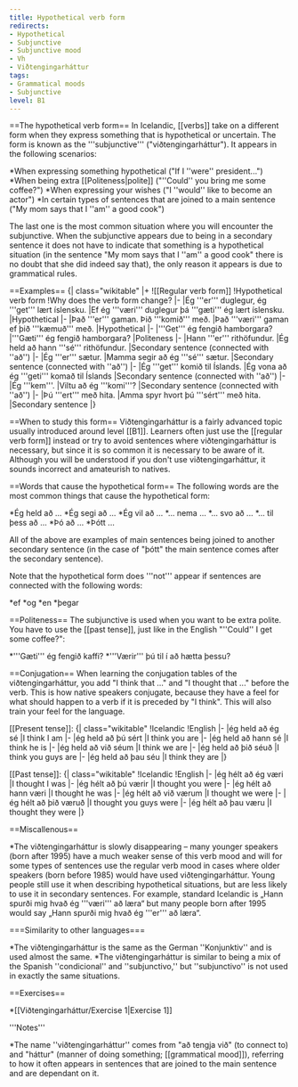 ```yaml
---
title: Hypothetical verb form
redirects:
- Hypothetical
- Subjunctive
- Subjunctive mood
- Vh
- Viðtengingarháttur
tags:
- Grammatical moods
- Subjunctive
level: B1
---
```


==The hypothetical verb form==
In Icelandic, [[verbs]] take on a different form when they express something that is hypothetical or uncertain. The form is known as the '''subjunctive''' ("viðtengingarháttur"). It appears in the following scenarios:

*When expressing something hypothetical ("If I ''were'' president...")
*When being extra [[Politeness|polite]] ("''Could'' you bring me some coffee?")
*When expressing your wishes ("I ''would'' like to become an actor")
*In certain types of sentences that are joined to a main sentence ("My mom says that I ''am'' a good cook")

The last one is the most common situation where you will encounter the subjunctive. When the subjunctive appears due to being in a secondary sentence it does not have to indicate that something is a hypothetical situation (in the sentence "My mom says that I ''am'' a good cook" there is no doubt that she did indeed say that), the only reason it appears is due to grammatical rules.

==Examples==
{| class="wikitable"
|+
![[Regular verb form]]
!Hypothetical verb form
!Why does the verb form change?
|-
|Ég '''er''' duglegur, ég '''get''' lært íslensku.
|Ef ég '''væri''' duglegur þá '''gæti''' ég lært íslensku.
|Hypothetical
|-
|Það '''er''' gaman. Þið '''komið''' með.
|Það '''væri''' gaman ef þið '''kæmuð''' með.
|Hypothetical
|-
|'''Get''' ég fengið hamborgara?
|'''Gæti''' ég fengið hamborgara?
|Politeness
|-
|Hann '''er''' rithöfundur.
|Ég held að hann '''sé''' rithöfundur.
|Secondary sentence (connected with ''að'')
|-
|Ég '''er''' sætur.
|Mamma segir að ég '''sé''' sætur.
|Secondary sentence (connected with ''að'')
|-
|Ég '''get''' komið til Íslands.
|Ég vona að ég '''geti''' komað til Íslands
|Secondary sentence (connected with ''að'')
|-
|Ég '''kem'''.
|Viltu að ég '''komi'''?
|Secondary sentence (connected with ''að'')
|-
|Þú '''ert''' með hita.
|Amma spyr hvort þú '''sért''' með hita.
|Secondary sentence
|}

==When to study this form==
Viðtengingarháttur is a fairly advanced topic usually introduced around level [[B1]]. Learners often just use the [[regular verb form]] instead or try to avoid sentences where viðtengingarháttur is necessary, but since it is so common it is necessary to be aware of it. Although you will be understood if you don't use viðtengingarháttur, it sounds incorrect and amateurish to natives.

==Words that cause the hypothetical form==
The following words are the most common things that cause the hypothetical form:

*Ég held að ...
*Ég segi að ...
*Ég vil að ...
*... nema ...
*... svo að ...
*... til þess að ...
*Þó að ...
*Þótt ...

All of the above are examples of main sentences being joined to another secondary sentence (in the case of "þótt" the main sentence comes after the secondary sentence).

Note that the hypothetical form does '''not''' appear if sentences are connected with the following words:

*ef
*og
*en
*þegar

==Politeness==
The subjunctive is used when you want to be extra polite. You have to use the [[past tense]], just like in the English "''Could'' I get some coffee?":

*'''Gæti''' ég fengið kaffi?
*'''Værir''' þú til í að hætta þessu?

==Conjugation==
When learning the conjugation tables of the viðtengingarháttur, you add "I think that ..." and "I thought that ..." before the verb. This is how native speakers conjugate, because they have a feel for what should happen to a verb if it is preceded by "I think". This will also train your feel for the language.

[[Present tense]]:
{| class="wikitable"
!Icelandic
!English
|-
|ég held að ég sé
|I think I am
|-
|ég held að þú sért
|I think you are
|-
|ég held að hann sé
|I think he is
|-
|ég held að við séum
|I think we are
|-
|ég held að þið séuð
|I think you guys are
|-
|ég held að þau séu
|I think they are
|}

[[Past tense]]:
{| class="wikitable"
!Icelandic
!English
|-
|ég hélt að ég væri
|I thought I was
|-
|ég hélt að þú værir
|I thought you were
|-
|ég hélt að hann væri
|I thought he was
|-
|ég hélt að við værum
|I thought we were
|-
|ég hélt að þið væruð
|I thought you guys were
|-
|ég hélt að þau væru
|I thought they were
|}

==Miscallenous==

*The viðtengingarháttur is slowly disappearing – many younger speakers (born after 1995) have a much weaker sense of this verb mood and will for some types of sentences use the regular verb mood in cases where older speakers (born before 1985) would have used viðtengingarháttur. Young people still use it when describing hypothetical situations, but are less likely to use it in secondary sentences. For example, standard Icelandic is „Hann spurði mig hvað ég '''væri''' að læra“ but many people born after 1995 would say „Hann spurði mig hvað ég '''er''' að læra“.

===Similarity to other languages===

*The viðtengingarháttur is the same as the German ''Konjunktiv'' and is used almost the same.<!-- As mentioned in Hulda 2011 -->
*The viðtengingarháttur is similar to being a mix of the Spanish ''condicional'' and ''subjunctivo,'' but ''subjunctivo'' is not used in exactly the same situations.

==Exercises==

*[[Viðtengingarháttur/Exercise 1|Exercise 1]]
<!-- Hmm. Ég veit ekki hvort ég ___ (að eiga) ___ (að fá) mér pasta eða fisk í kvöldmat. Bæði ___ (að vera) mjög góð en mér ___ (að finnast) fiskur betri, held ég. Já það ___ (að vera) góð hugmynd, ég held að ég ___ (að fá) mér bara fisk. Vonandi ___ (að koma) mamma heim nógu snemma til að ___ (að borða) með mér. Ég vona að litli bróðir minn ___ (að koma) líka. Hann ___ (að vera) svo skemmtilegur. Ég ___ (að eiga) ___ (að leika) við hann meira.

Forseti Indlands ___ (að segjast) ___ (að vera) spenntur fyrir geimfaraáætlun ríkis síns. Hann ___ (að segja) að ríkisstjórn hans ___ (að vera) reiðubúin ___ (að setja) mikinn pening í þessa áætlun og að það ___ (að vera) takmark hans ___ (að gera) Indland að stórveldi.

Ég vissi ekki að þú ___ (að vera) búinn að elda, þess vegna ___ (að búa) ég til mat.

Það þýðir að ég ___ (að hafa) rétt á því að fá ríkisborgararétt. -->

<div class="notes">
'''Notes'''

*The name ''viðtengingarháttur'' comes from "að tengja við" (to connect to) and "háttur" (manner of doing something; [[grammatical mood]]), referring to how it often appears in sentences that are joined to the main sentence and are dependant on it.

<!--'''References'''

<ref>[https://skemman.is/bitstream/1946/7366/2/Lokaritgerd.pdf Notkun viðtengingarháttar í nútímaíslensku]. Hulda Óladóttir, 2011.</ref><ref>Höskuldur Þráinsson, ''Íslensk tunga III'', 2005, p. 463-466. Cited by Hildur Ýr Ísberg in "''[https://skemman.is/bitstream/1946/7391/1/BAritgerd.pdf Viðtengingarháttur: Lifandi eða dauður?]''" (PDF), 2011 (Bachelor's thesis).</ref>{{reflist}}-->
</div>
<references group="lower-alpha" />